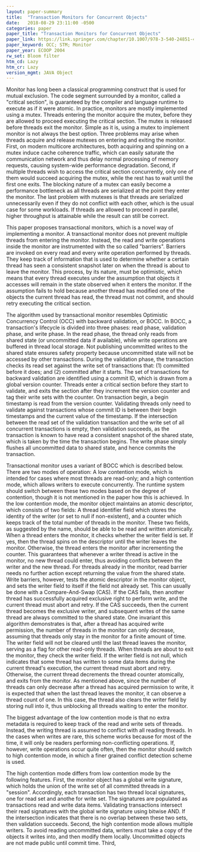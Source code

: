 ```yaml
---
layout: paper-summary
title:  "Transaction Monitors for Concurrent Objects"
date:   2018-08-29 23:11:00 -0500
categories: paper
paper_title: "Transaction Monitors for Concurrent Objects"
paper_link: https://link.springer.com/chapter/10.1007/978-3-540-24851-4_24
paper_keyword: OCC; STM; Monitor
paper_year: ECOOP 2004
rw_set: Bloom filter
htm_cd: Lazy
htm_cr: Lazy
version_mgmt: JAVA Object
---
```


Monitor has long been a classical programming construct that is used for mutual exclusion. The code segment surrounded
by a monitor, called a "critical section", is guaranteed by the compiler and language runtime to execute as if it were 
atomic. In practice, monitors are mostly implemented using a mutex. Threads entering the monitor acquire the mutex, before 
they are allowed to proceed executing the critical section. The mutex is released before threads exit the monitor.
Simple as it is, using a mutex to implement monitor is not always the best option. Three problems may arise when
threads acquire and release mutexes on entering and exiting the monitor. First, on modern multicore architectures, both 
acquiring and spinning on a mutex induce cache coherence traffic, which can easily saturate the communication network and 
thus delay normal processing of memory requests, causing system-wide performance degradation. Second, if multiple threads
wish to access the critical section concurrently, only one of them would succeed acquiring the mutex, while the rest has 
to wait until the first one exits. The blocking nature of a mutex can easily become a performance bottleneck as all threads
are serialized at the point they enter the monitor. The last problem with mutexes is that threads are serialized unnecessarily
even if they do not conflict with each other, which is the usual case for some workloads. If threads are allowed to proceed
in parallel, higher throughput is attainable while the result can still be correct.

This paper proposes transactional monitors, which is a novel way of implementing a monitor. A transactional monitor does not 
prevent multiple threads from entering the monitor. Instead, the read and write operations inside the monitor are instrumented 
with the so called "barriers". Barriers are invoked on every read and every write operation performed by threads. They keep 
track of information that is used to determine whether a certain thread has seen a consistent snapshot later on when the 
thread is about to leave the monitor. This process, by its nature, must be optimistic, which means that every thread executes
under the assumption that objects it accesses will remain in the state observed when it enters the monitor. If the assumption
fails to hold because another thread has modified one of the objects the current thread has read, the thread must not commit, 
and should retry executing the critical section.

The algorithm used by transactional monitor resembles Optimistic Concurrency Control (OCC) with backward validation, or BOCC. 
In BOCC, a transaction's lifecycle is divided into three phases: read phase, validation phase, and write phase. In the read
phase, the thread only reads from shared state (or uncommitted data if available), while write operations are buffered in 
thread local storage. Not publishing uncommitted writes to the shared state ensures safety property because uncommitted state
will not be accessed by other transactions. During the validation phase, the transaction checks its read set against the write 
set of transactions that: (1) committed before it does; and (2) committed after it starts. The set of transactions for backward
validation are identified using a commit ID, which is drawn from a global version counter. Threads enter a critical section
before they start to validate, and exits the section after they increment the version counter and tag their write sets with the 
counter. On transaction begin, a begin timestamp is read from the version counter. Validating threads only need to validate 
against transactions whose commit ID is between their begin timestamps and the current value of the timestamp. If the intersection
between the read set of the validation transaction and the write set of all concurrent transactions is empty, then validation
succeeds, as the transaction is known to have read a consistent snapshot of the shared state, which is taken by the time the 
transaction begins. The write phase simply flushes all uncommitted data to shared state, and hence commits the transaction. 

Transactional monitor uses a variant of BOCC which is described below. There are two modes of operation: A low contention mode,
which is intended for cases where most threads are read-only; and a high contention mode, which allows writers to execute concurrently.
The runtime system should switch between these two modes based on the degree of contention, though it is not mentioned in the paper 
how this is achieved. In the low contention mode, the monitor object maintains an atomic descriptor, which consists of two fields:
A thread identifier field which stores the identity of the writer (or set to null if non-existent), and a counter which keeps 
track of the total number of threads in the monitor. These two fields, as suggested by the name, should be able to be read and 
written atomically. When a thread enters the monitor, it checks whether the writer field is set. If yes, then the thread spins 
on the descriptor until the writer leaves the monitor. Otherwise, the thread enters the monitor after incrementing the counter. 
This guarantees that whenever a writer thread is active in the monitor, no new thread could enter, thus avoiding conflicts between 
the writer and the new thread. For threads already in the monitor, read barrier needs no further action except returning the value 
from the shared state. Write barriers, however, tests the atomic descriptor in the monitor object, and sets the writer field to 
itself if the field not already set. This can usually be done with a Compare-And-Swap (CAS). If the CAS fails, then another 
thread has successfully acquired exclusive right to perform write, and the current thread must abort and retry. If the CAS
succeeds, then the current thread becomes the exclusive writer, and subsequent writes of the same thread are always committed
to the shared state. One invariant this algorithm demonstrates is that, after a thread has acquired write permission, the number 
of threads in the monitor can only decrease, assuming that threads only stay in the monitor for a finite amount of time. 
The writer field will not be cleared until the last thread leaves the monitor, serving as a flag for other read-only threads. 
When threads are about to exit the monitor, they check the writer field. If the writer field is not null, which indicates that some
thread has written to some data items during the current thread's execution, the current thread must abort and retry. Otherwise,
the current thread decrements the thread counter atomically, and exits from the monitor. As mentioned above, since the number of
threads can only decrease after a thread has acquired permission to write, it is expected that when the last thread leaves the 
monitor, it can observe a thread count of one. In this case, the thread also clears the writer field by storing null into it, 
thus unblocking all threads waiting to enter the monitor. 

The biggest advantage of the low contention mode is that no extra metadata is required to keep track of the read and write 
sets of threads. Instead, the writing thread is assumed to conflict with all reading threads. In the cases when writes are 
rare, this scheme works because for most of the time, it will only be readers performing non-conflicting operations. If,
however, write operations occur quite often, then the monitor should switch to high contention mode, in which a finer grained 
conflict detection scheme is used.

The high contention mode differs from low contention mode by the following features. First, the monitor object has a global
write signature, which holds the union of the write set of all committed threads in a "session". Accordingly, each transaction
has two thread local signatures, one for read set and anothe for write set. The signatures are populated as transactions 
read and write data items. Validating transactions intersect their read signatures with the global write signature using 
bitwise AND. If the intersection indicates that there is no overlap between these two sets, then validation succeeds.
Second, the high contention mode allows multiple writers. To avoid reading uncommitted data, writers must take a 
copy of the objects it writes into, and then modify them locally. Uncommitted objects are not made public until commit 
time. Third, 